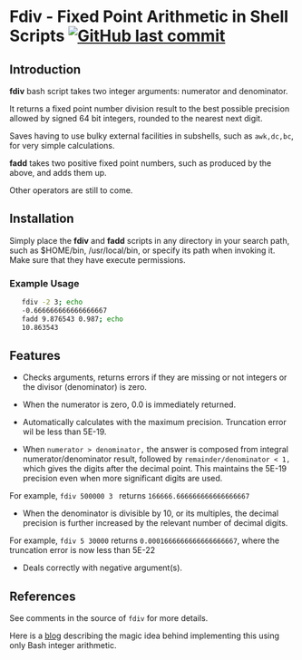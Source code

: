 # Fdiv - Fixed Point Arithmetic in Shell Scripts [<img alt="GitHub last commit" src="https://img.shields.io/github/last-commit/liborty/fdiv/HEAD?logo=github">](https://github.com/liborty/fdiv)

## Introduction

**fdiv** bash script takes two integer arguments: numerator and denominator.

It returns a fixed point number division result to the best possible precision
 allowed by signed 64 bit integers, rounded to the nearest next digit.

Saves having to use bulky external facilities in subshells, such as `awk,dc,bc`, for very simple calculations. 

**fadd** takes two positive fixed point numbers, such as produced by the above, and adds them up.

Other operators are still to come. 

## Installation

Simply place the **fdiv** and **fadd** scripts in any directory in your search path, such as $HOME/bin, /usr/local/bin, or specify its path when invoking it. Make sure that they have  execute permissions.
 
### Example Usage

```bash
   fdiv -2 3; echo
   -0.666666666666666667  
   fadd 9.876543 0.987; echo
   10.863543
 ```

## Features

- Checks arguments, returns errors if they are missing or not integers or the divisor (denominator) is zero.

- When the numerator is zero, 0.0 is immediately returned.

- Automatically calculates with the maximum precision. Truncation error wil be less than 5E-19.

- When `numerator > denominator,` the answer is composed from integral numerator/denominator result, followed by `remainder/denominator < 1,` which gives the digits after the decimal point. This maintains the 5E-19 precision even when more significant digits are used.
 
For example, `fdiv 500000 3 ` returns `166666.666666666666666667`

- When the denominator is divisible by 10, or its multiples, the decimal precision is further increased by the relevant number of decimal digits.

For example, `fdiv 5 30000` returns `0.0001666666666666666667`, where the truncation error is now less than 5E-22

- Deals correctly with negative argument(s).

## References

See comments in the source of `fdiv` for more details.

Here is a [blog](https://oldmill.cz/2020-01-02-the-joy-of-bashing.html) describing the magic idea behind implementing this using only Bash integer arithmetic.
